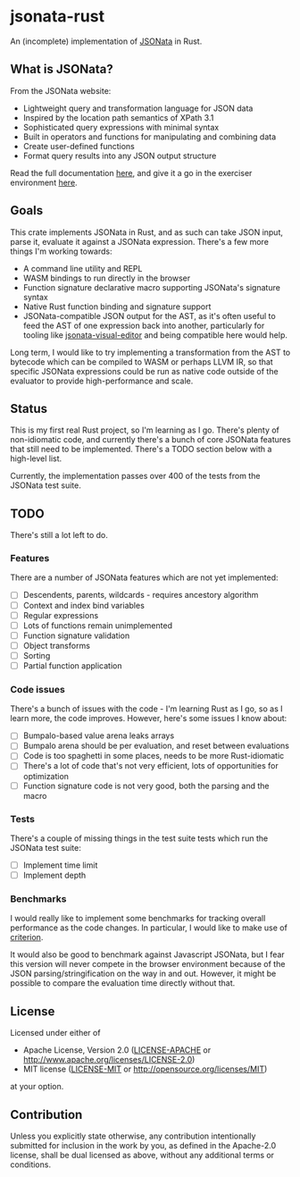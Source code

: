# jsonata-rust

An (incomplete) implementation of [JSONata](https://jsonata.org) in Rust.

## What is JSONata?

From the JSONata website:

- Lightweight query and transformation language for JSON data
- Inspired by the location path semantics of XPath 3.1
- Sophisticated query expressions with minimal syntax
- Built in operators and functions for manipulating and combining data
- Create user-defined functions
- Format query results into any JSON output structure

Read the full documentation [here](https://docs.jsonata.org/overview.html), and give it a go in the exerciser environment [here](https://try.jsonata.org).

## Goals

This crate implements JSONata in Rust, and as such can take JSON input, parse it, evaluate it against a JSONata expression. There's a few more things I'm working towards:

- A command line utility and REPL
- WASM bindings to run directly in the browser
- Function signature declarative macro supporting JSONata's signature syntax
- Native Rust function binding and signature support
- JSONata-compatible JSON output for the AST, as it's often useful to feed the AST of one expression back into another, particularly for tooling like [jsonata-visual-editor](https://github.com/jsonata-ui/jsonata-visual-editor) and being compatible here would help.

Long term, I would like to try implementing a transformation from the AST to bytecode which can be compiled to WASM or perhaps LLVM IR, so that specific JSONata expressions could be run as native code
outside of the evaluator to provide high-performance and scale.

## Status

This is my first real Rust project, so I'm learning as I go. There's plenty of non-idiomatic code, and currently there's a bunch of core JSONata features that still need to be implemented. There's a TODO section below with a high-level list.

Currently, the implementation passes over 400 of the tests from the JSONata test suite.

## TODO

There's still a lot left to do.

### Features

There are a number of JSONata features which are not yet implemented:

- [ ] Descendents, parents, wildcards - requires ancestory algorithm
- [ ] Context and index bind variables
- [ ] Regular expressions
- [ ] Lots of functions remain unimplemented
- [ ] Function signature validation
- [ ] Object transforms
- [ ] Sorting
- [ ] Partial function application

### Code issues

There's a bunch of issues with the code - I'm learning Rust as I go, so as I learn more, the code improves. However, here's some issues I know about:

- [ ] Bumpalo-based value arena leaks arrays
- [ ] Bumpalo arena should be per evaluation, and reset between evaluations
- [ ] Code is too spaghetti in some places, needs to be more Rust-idiomatic
- [ ] There's a lot of code that's not very efficient, lots of opportunities for optimization
- [ ] Function signature code is not very good, both the parsing and the macro

### Tests

There's a couple of missing things in the test suite tests which run the JSONata test suite:

- [ ] Implement time limit
- [ ] Implement depth

### Benchmarks

I would really like to implement some benchmarks for tracking overall performance as the code changes.
In particular, I would like to make use of [criterion](https://docs.rs/criterion/latest/criterion/).

It would also be good to benchmark against Javascript JSONata, but I fear this version will never
compete in the browser environment because of the JSON parsing/stringification on the way in and out.
However, it might be possible to compare the evaluation time directly without that.

## License

Licensed under either of

- Apache License, Version 2.0
  ([LICENSE-APACHE](LICENSE-APACHE) or http://www.apache.org/licenses/LICENSE-2.0)
- MIT license
  ([LICENSE-MIT](LICENSE-MIT) or http://opensource.org/licenses/MIT)

at your option.

## Contribution

Unless you explicitly state otherwise, any contribution intentionally submitted
for inclusion in the work by you, as defined in the Apache-2.0 license, shall be
dual licensed as above, without any additional terms or conditions.
